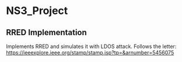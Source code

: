 # NS3_Project
## RRED Implementation 
Implements RRED and simulates it with LDOS attack. Follows the letter: https://ieeexplore.ieee.org/stamp/stamp.jsp?tp=&arnumber=5456075
